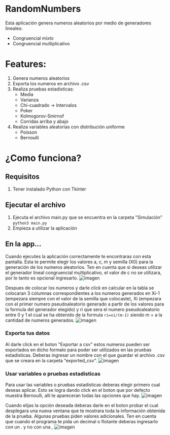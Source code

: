 # RandomNumbers
Esta aplicación genera numeros aleatorios por medio de generadores lineales:
 * Congruencial mixto
 * Congruencial multiplicativo

# Features:
1. Genera numeros aleatorios
2. Exporta los numeros en archivo .csv
3. Realiza pruebas estadisticas:
    * Media
    * Varianza
    * Chi-cuadrado -> Intervalos
    * Poker
    * Kolmogorov-Smirnof
    * Corridas arriba y abajo
4. Realiza variables aleatorias con distribución uniforme
    * Poisson
    * Bernoulli

# ¿Como funciona?

## Requisitos
1. Tener instalado Python con Tkinter

## Ejecutar el archivo 
1. Ejecuta el archivo main.py que se encuentra en la carpeta "Simulación"
    ``` python3 main.py ```
2. Empieza a utilizar la aplicación

## En la app...
Cuando ejecutes la aplicación correctamente te encontraras con esta pantalla. Esta te permite elegir los valores a, c, m y semilla (X0) para la generación de los numeros aleatorios. Ten en cuenta que si deseas utilizar el generador lineal congruencial multiplicativo, el valor de c no se utilizara, por lo tanto es opcional ingresarlo.
![imagen](https://github.com/user-attachments/assets/c34a2ab6-f288-4d46-a1f9-48949c0304e4)

Despues de colocar los numeros y darle click en calcular en la tabla se colocaran 3 columnas correspondientes a los numeros generados en Xi-1  (empezara siempre con el valor de la semilla que colocaste), Xi (empezara con el primer numero pseudoaleatorio generado a partir de los valores para la formula del generador elegido) y ri que sera el numero pseudoaleatorio entre 0 y 1 el cual se ha obtenido de la formula ``ri=xi/(m-1)`` siendo m = a la cantidad de numeros generados.
![imagen](https://github.com/user-attachments/assets/984f8022-f63a-4b47-9380-7a2fcbdac449)

### Exporta tus datos
Al darle click en el boton "Exportar a csv" estos numeros pueden ser exportados en dicho formato para poder ser utilizados en las pruebas estadisticas. Deberas ingresar un nombre con el que guardar el archivo .csv que se creara en la carpeta "exported_csv".
![imagen](https://github.com/user-attachments/assets/833880a4-aad6-42bf-98d8-ce1ff0883ad4)

### Usar variables o pruebas estadisticas
Para usar las variables o pruebas estadisticas deberas elegir primero cual deseas aplicar. Esto se logra dando click en el boton que por defecto muestra Bernoulli, alli te apareceran todas las opciones que hay.
![imagen](https://github.com/user-attachments/assets/72dcc374-d485-473a-815b-9745655208bf)

Cuando elijas la opción deseada deberas darle en el boton probar el cual desplegara una nueva ventana que te mostrara toda la información obtenida de la prueba.
Algunas pruebas piden valores adicionales. Ten en cuenta que cuando el programa te pida un decimal o flotante deberas ingresarlo con un *.* y no con una *,*
![imagen](https://github.com/user-attachments/assets/85ca9865-afa4-4df9-b615-498922e78d41)

 

